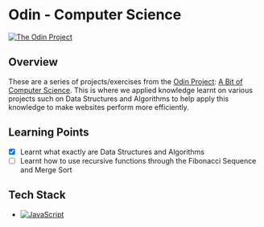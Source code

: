 # Odin - Computer Science

[![The Odin Project](https://img.shields.io/badge/The%20Odin%20Project-A9792B?logo=theodinproject&logoColor=fff)](#)

## Overview

These are a series of projects/exercises from the [Odin Project](): [A Bit of Computer Science](https://www.theodinproject.com/paths/full-stack-javascript/courses/javascript#a-bit-of-computer-science). This is where we applied knowledge learnt on various projects such on Data Structures and Algorithms to help apply this knowledge to make websites perform more efficiently.

## Learning Points
- [x] Learnt what exactly are Data Structures and Algorithms
- [ ] Learnt how to use recursive functions through the Fibonacci Sequence and Merge Sort

## Tech Stack

- [![JavaScript](https://img.shields.io/badge/JavaScript-F7DF1E?logo=javascript&logoColor=000)](#)

  

